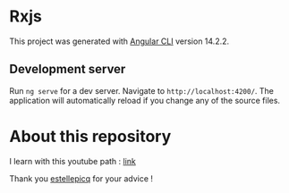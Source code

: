 # Rxjs

This project was generated with [Angular CLI](https://github.com/angular/angular-cli) version 14.2.2.

## Development server

Run `ng serve` for a dev server. Navigate to `http://localhost:4200/`. The application will automatically reload if you change any of the source files.

# About this repository

I learn with this youtube path : [link](https://www.youtube.com/watch?v=B3KJvoyQUdE&list=PLvLBrJpVwC7oDMei6JYcySgH1hMBZti_a)

 Thank you [estellepicq](https://github.com/estellepicq) for your advice !
